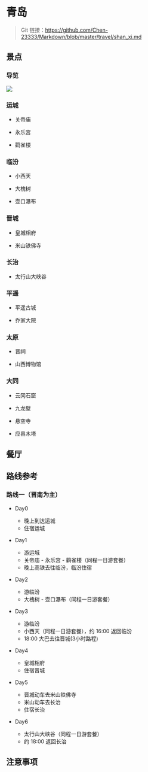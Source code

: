 # 青岛

> Git 链接：<https://github.com/Chen-23333/Markdown/blob/master/travel/shan_xi.md>

## 景点

### 导览

![](images/2024-08-31-22-01-33.png)

### 运城

- 关帝庙

- 永乐宫

- 鹳雀楼

### 临汾

- 小西天

- 大槐树

- 壶口瀑布

### 晋城

- 皇城相府

- 米山铁佛寺

### 长治

- 太行山大峡谷

### 平遥

- 平遥古城

- 乔家大院

### 太原

- 晋祠

- 山西博物馆

### 大同

- 云冈石窟

- 九龙壁

- 悬空寺

- 应县木塔

## 餐厅

## 路线参考

### 路线一（晋南为主）

- Day0
  - 晚上到达运城
  - 住宿运城

- Day1
  - 游运城
  - 关帝庙 - 永乐宫 - 鹳雀楼（同程一日游套餐）
  - 晚上高铁去往临汾，临汾住宿

- Day2
  - 游临汾
  - 大槐树 - 壶口瀑布（同程一日游套餐）

- Day3

  - 游临汾
  - 小西天（同程一日游套餐），约 16:00 返回临汾
  - 18:00 大巴去往晋城(3小时路程)

- Day4

  - 皇城相府
  - 住宿晋城

- Day5

  - 晋城动车去米山铁佛寺
  - 米山动车去长治
  - 住宿长治

- Day6

  - 太行山大峡谷（同程一日游套餐）
  - 约 18:00 返回长治

## 注意事项

